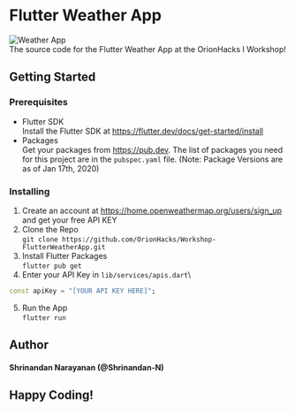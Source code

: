 # Flutter Weather App
![Weather App](https://cdn.discordapp.com/attachments/796185667574956063/798116025308282880/Screen_Shot_2021-01-11_at_1.07.57_AM.png)\
The source code for the Flutter Weather App at the OrionHacks I Workshop!

## Getting Started
### Prerequisites
- Flutter SDK\
Install the Flutter SDK at https://flutter.dev/docs/get-started/install
- Packages\
Get your packages from https://pub.dev. The list of packages you need for this project are in the `pubspec.yaml` file. (Note: Package Versions are as of Jan 17th, 2020)

### Installing
1. Create an account at https://home.openweathermap.org/users/sign_up and get your free API KEY
2. Clone the Repo\
`git clone https://github.com/OrionHacks/Workshop-FlutterWeatherApp.git`
3. Install Flutter Packages\
`flutter pub get`
4. Enter your API Key in `lib/services/apis.dart`\
```dart
const apiKey = "[YOUR API KEY HERE]";
```
5. Run the App\
`flutter run`

## Author
#### Shrinandan Narayanan (@Shrinandan-N)

## Happy Coding!
